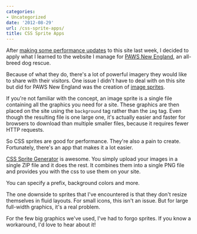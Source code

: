 ```yaml
---
categories:
- Uncategorized
date: '2012-08-29'
url: /css-sprite-apps/
title: CSS Sprite Apps
---
```


After <a href="https://gomakethings.com/how-to-trick-out-the-performance-of-your-wordpress-site/">making some performance updates</a> to this site last week, I decided to apply what I learned to the website I manage for <a href="http://www.pawsnewengland.com">PAWS New England</a>, an all-breed dog rescue.

Because of what they do, there's a lot of powerful imagery they would like to share with their visitors. One issue I didn't have to deal with on this site but did for PAWS New England was the creation of <a href="http://css-tricks.com/css-sprites/">image sprites</a>.

If you're not familiar with the concept, an image sprite is a single file containing all the graphics you need for a site. These graphics are then placed on the site using the <code>background</code> tag rather than the <code>img</code> tag. Even though the resulting file is one large one, it's actually easier and faster for browsers to download than multiple smaller files, because it requires fewer HTTP requests.

So CSS sprites are good for performance. They're also a pain to create. Fortunately, there's an app that makes it a lot easier.
<!--more-->

<a href="http://spritegen.website-performance.org/">CSS Sprite Generator</a> is awesome. You simply upload your images in a single ZIP file and it does the rest. It combines them into a single PNG file and provides you with the css to use them on your site.

You can specify a prefix, background colors and more.

The one downside to sprites that I've encountered is that they don't resize themselves in fluid layouts. For small icons, this isn't an issue. But for large full-width graphics, it's a real problem.

For the few big graphics we've used, I've had to forgo sprites. If you know a workaround, I'd love to hear about it!